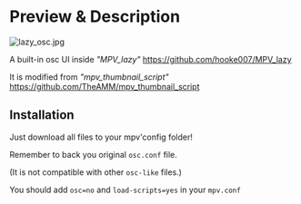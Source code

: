 # Preview & Description
![lazy_osc.jpg](https://i.loli.net/2020/05/21/TbWcxfakqJ1wdVz.jpg)

A built-in osc UI inside _"MPV_lazy"_ https://github.com/hooke007/MPV_lazy

It is modified from _"mpv_thumbnail_script"_ https://github.com/TheAMM/mpv_thumbnail_script

## Installation
Just download all files to your mpv'config folder!

Remember to back you original `osc.conf` file.

(It is not compatible with other `osc-like` files.)

You should add `osc=no` and `load-scripts=yes` in your `mpv.conf`
